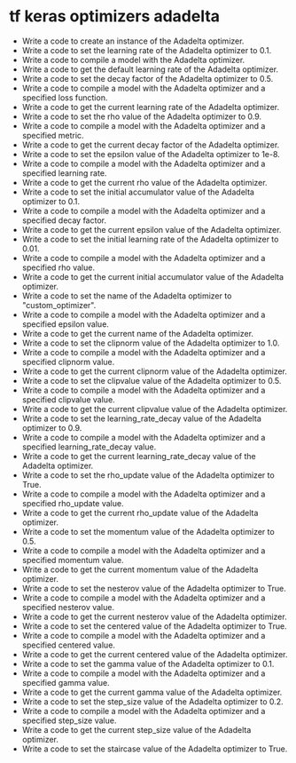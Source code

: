 # tf keras optimizers adadelta

- Write a code to create an instance of the Adadelta optimizer.
- Write a code to set the learning rate of the Adadelta optimizer to 0.1.
- Write a code to compile a model with the Adadelta optimizer.
- Write a code to get the default learning rate of the Adadelta optimizer.
- Write a code to set the decay factor of the Adadelta optimizer to 0.5.
- Write a code to compile a model with the Adadelta optimizer and a specified loss function.
- Write a code to get the current learning rate of the Adadelta optimizer.
- Write a code to set the rho value of the Adadelta optimizer to 0.9.
- Write a code to compile a model with the Adadelta optimizer and a specified metric.
- Write a code to get the current decay factor of the Adadelta optimizer.
- Write a code to set the epsilon value of the Adadelta optimizer to 1e-8.
- Write a code to compile a model with the Adadelta optimizer and a specified learning rate.
- Write a code to get the current rho value of the Adadelta optimizer.
- Write a code to set the initial accumulator value of the Adadelta optimizer to 0.1.
- Write a code to compile a model with the Adadelta optimizer and a specified decay factor.
- Write a code to get the current epsilon value of the Adadelta optimizer.
- Write a code to set the initial learning rate of the Adadelta optimizer to 0.01.
- Write a code to compile a model with the Adadelta optimizer and a specified rho value.
- Write a code to get the current initial accumulator value of the Adadelta optimizer.
- Write a code to set the name of the Adadelta optimizer to "custom_optimizer".
- Write a code to compile a model with the Adadelta optimizer and a specified epsilon value.
- Write a code to get the current name of the Adadelta optimizer.
- Write a code to set the clipnorm value of the Adadelta optimizer to 1.0.
- Write a code to compile a model with the Adadelta optimizer and a specified clipnorm value.
- Write a code to get the current clipnorm value of the Adadelta optimizer.
- Write a code to set the clipvalue value of the Adadelta optimizer to 0.5.
- Write a code to compile a model with the Adadelta optimizer and a specified clipvalue value.
- Write a code to get the current clipvalue value of the Adadelta optimizer.
- Write a code to set the learning_rate_decay value of the Adadelta optimizer to 0.9.
- Write a code to compile a model with the Adadelta optimizer and a specified learning_rate_decay value.
- Write a code to get the current learning_rate_decay value of the Adadelta optimizer.
- Write a code to set the rho_update value of the Adadelta optimizer to True.
- Write a code to compile a model with the Adadelta optimizer and a specified rho_update value.
- Write a code to get the current rho_update value of the Adadelta optimizer.
- Write a code to set the momentum value of the Adadelta optimizer to 0.5.
- Write a code to compile a model with the Adadelta optimizer and a specified momentum value.
- Write a code to get the current momentum value of the Adadelta optimizer.
- Write a code to set the nesterov value of the Adadelta optimizer to True.
- Write a code to compile a model with the Adadelta optimizer and a specified nesterov value.
- Write a code to get the current nesterov value of the Adadelta optimizer.
- Write a code to set the centered value of the Adadelta optimizer to True.
- Write a code to compile a model with the Adadelta optimizer and a specified centered value.
- Write a code to get the current centered value of the Adadelta optimizer.
- Write a code to set the gamma value of the Adadelta optimizer to 0.1.
- Write a code to compile a model with the Adadelta optimizer and a specified gamma value.
- Write a code to get the current gamma value of the Adadelta optimizer.
- Write a code to set the step_size value of the Adadelta optimizer to 0.2.
- Write a code to compile a model with the Adadelta optimizer and a specified step_size value.
- Write a code to get the current step_size value of the Adadelta optimizer.
- Write a code to set the staircase value of the Adadelta optimizer to True.